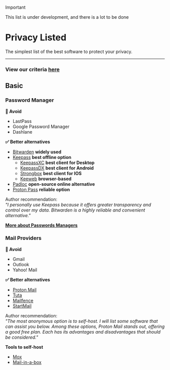 > [!IMPORTANT]
> This list is under development, and there is a lot to be done

# Privacy Listed
The simplest list of the best software to protect your privacy.
* * *
<!-- This list will categorize software into three principles:

 - Security: Refers to safeguarding personal information from unauthorized access or theft. It involves ensuring that data is protected and stored securely, making it difficult for malicious actors to access it.
-    Anonymity: Is about ensuring that actions cannot be traced back to the individual. This means that even if someone discovers what is being done, they will not be able to identify the source.
-    Privacy: Involves regulating who has access to personal information, being aware of the data being collected, and having control over who can access it and how. In short, privacy is about controlling personal information."  

Update this !!!
-->

### View our criteria [here]() <!-- Add criteria.md here -->

## Basic
### Password Manager

**🚫 Avoid**
- LastPass
- Google Password Manager
- Dashlane

**✅ Better alternatives**


- [Bitwarden](https://bitwarden.com) **widely used**
- [Keepass](https://keepass.info/) **best offline option**
   - [KeepassXC](https://keepassxc.org/) **best client for Desktop**
   - [KeepassDX](https://www.keepassdx.com/) **best client for Android**
   - [Strongbox](https://strongboxsafe.com/) **best client for IOS**
   - [Keeweb](https://keeweb.info/) **browser-based**
- [Padloc](https://padloc.app/) **open-source online alternative**
- [Proton Pass](https://proton.me/pass) **reliable option**

Author recommendation:  
_"I personally use Keepass because it offers greater transparency and control over my data. Bitwarden is a highly reliable and convenient alternative."_

**[More about Passwords Managers]()**
### Mail Providers
**🚫 Avoid**
- Gmail
- Outlook
- Yahoo! Mail 

<!-- >Add links here-->

**✅ Better alternatives**
- [Proton Mail]()
- [Tuta]()
- [Mailfence]()
- [StartMail]()

Author recommendation:  
_"The most anonymous option is to self-host. I will list some software that can assist you below. Among these options, Proton Mail stands out, offering a good free plan. Each has its advantages and disadvantages that should be considered."_

<!-- Must be reviewed -->

**Tools to self-host**
- [Mox]()
- [Mail-in-a-box]()